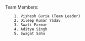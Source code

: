 Team Members: 

        1. Vishesh Guria (Team Leader)
        2. Dileep Kumar Yadav
        3. Swati Parmar
        4. Aditya Singh
        5. Swagat Sahu